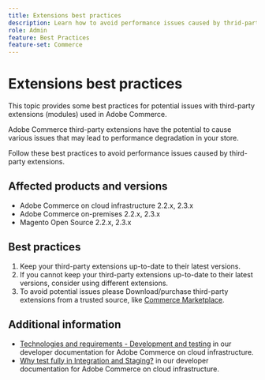 ```yaml
---
title: Extensions best practices
description: Learn how to avoid performance issues caused by thrid-party Adobe Commerce extensions. 
role: Admin
feature: Best Practices
feature-set: Commerce
---
```


# Extensions best practices

This topic provides some best practices for potential issues with third-party extensions (modules) used in Adobe Commerce.

Adobe Commerce third-party extensions have the potential to cause various issues that may lead to performance degradation in your store.

Follow these best practices to avoid performance issues caused by third-party extensions.

## Affected products and versions

* Adobe Commerce on cloud infrastructure 2.2.x, 2.3.x
* Adobe Commerce on-premises 2.2.x, 2.3.x
* Magento Open Source 2.2.x, 2.3.x

## Best practices

1. Keep your third-party extensions up-to-date to their latest versions.
1. If you cannot keep your third-party extensions up-to-date to their latest versions, consider using different extensions.
1. To avoid potential issues please Download/purchase third-party extensions from a trusted source, like [Commerce Marketplace](https://marketplace.magento.com/extensions.html).

## Additional information

* [Technologies and requirements - Development and testing](https://devdocs.magento.com/cloud/requirements/cloud-requirements.html#cloud-req-devtest) in our developer documentation for Adobe Commerce on cloud infrastructure.
* [Why test fully in Integration and Staging?](https://devdocs.magento.com/cloud/live/live.html#whytest)  in our developer documentation for Adobe Commerce on cloud infrastructure.
